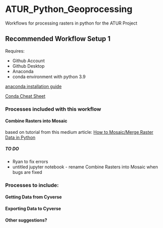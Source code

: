 # ATUR_Python_Geoprocessing
Workflows for processing rasters in python for the ATUR Project


##  Recommended Workflow Setup 1

Requires:
 - Github Account
 - Github Desktop
 - Anaconda
 - conda environment with python 3.9

[anaconda installation guide](https://docs.anaconda.com/free/anaconda/install/index.html)

[Conda Cheat Sheet](https://docs.conda.io/projects/conda/en/4.6.0/_downloads/52a95608c49671267e40c689e0bc00ca/conda-cheatsheet.pdf)

### Processes included with this workflow 

#### Combine Rasters into Mosaic

based on tutorial from this medium article: [How to Mosaic/Merge Raster Data in Python](https://medium.com/spatial-data-science/how-to-mosaic-merge-raster-data-in-python-fb18e44f3c8)

##### TO DO
  - Ryan to fix errors
  - untitled jupyter notebook - rename Combine Rasters into Mosaic when bugs are fixed

### Processes to include:

#### Getting Data from Cyverse
#### Exporting Data to Cyverse
#### Other suggestions?
